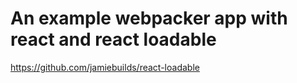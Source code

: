 # An example webpacker app with react and react loadable

https://github.com/jamiebuilds/react-loadable